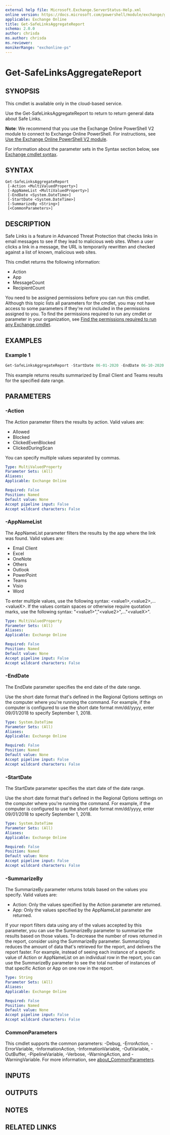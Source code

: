 ```yaml
---
external help file: Microsoft.Exchange.ServerStatus-Help.xml
online version: https://docs.microsoft.com/powershell/module/exchange/get-safelinksaggregatereport
applicable: Exchange Online
title: Get-SafeLinksAggregateReport
schema: 2.0.0
author: chrisda
ms.author: chrisda
ms.reviewer:
monikerRange: "exchonline-ps"
---
```


# Get-SafeLinksAggregateReport

## SYNOPSIS
This cmdlet is available only in the cloud-based service.

Use the Get-SafeLinksAggregateReport to return to return general data about Safe Links.

**Note**: We recommend that you use the Exchange Online PowerShell V2 module to connect to Exchange Online PowerShell. For instructions, see [Use the Exchange Online PowerShell V2 module](https://docs.microsoft.com/powershell/exchange/exchange-online-powershell-v2).

For information about the parameter sets in the Syntax section below, see [Exchange cmdlet syntax](https://docs.microsoft.com/powershell/exchange/exchange-cmdlet-syntax).

## SYNTAX

```
Get-SafeLinksAggregateReport
 [-Action <MultiValuedProperty>]
 [-AppNameList <MultiValuedProperty>]
 [-EndDate <System.DateTime>]
 [-StartDate <System.DateTime>]
 [-SummarizeBy <String>]
 [<CommonParameters>]
```

## DESCRIPTION
Safe Links is a feature in Advanced Threat Protection that checks links in email messages to see if they lead to malicious web sites. When a user clicks a link in a message, the URL is temporarily rewritten and checked against a list of known, malicious web sites.

This cmdlet returns the following information:

- Action
- App
- MessageCount
- RecipientCount

You need to be assigned permissions before you can run this cmdlet. Although this topic lists all parameters for the cmdlet, you may not have access to some parameters if they're not included in the permissions assigned to you. To find the permissions required to run any cmdlet or parameter in your organization, see [Find the permissions required to run any Exchange cmdlet](https://docs.microsoft.com/powershell/exchange/find-exchange-cmdlet-permissions).

## EXAMPLES

### Example 1
```powershell
Get-SafeLinksAggregateReport -StartDate 06-01-2020 -EndDate 06-10-2020 -SummarizeBy App -AppNameList "Email Client","Teams"
```

This example returns results summarized by Email Client and Teams results for the specified date range.

## PARAMETERS

### -Action
The Action parameter filters the results by action. Valid values are:

- Allowed
- Blocked
- ClickedEvenBlocked
- ClickedDuringScan

You can specify multiple values separated by commas.

```yaml
Type: MultiValuedProperty
Parameter Sets: (All)
Aliases:
Applicable: Exchange Online

Required: False
Position: Named
Default value: None
Accept pipeline input: False
Accept wildcard characters: False
```

### -AppNameList
The AppNameList parameter filters the results by the app where the link was found. Valid values are:

- Email Client
- Excel
- OneNote
- Others
- Outlook
- PowerPoint
- Teams
- Visio
- Word

To enter multiple values, use the following syntax: \<value1\>,\<value2\>,...\<valueX\>. If the values contain spaces or otherwise require quotation marks, use the following syntax: "\<value1\>","\<value2\>",..."\<valueX\>".

```yaml
Type: MultiValuedProperty
Parameter Sets: (All)
Aliases:
Applicable: Exchange Online

Required: False
Position: Named
Default value: None
Accept pipeline input: False
Accept wildcard characters: False
```

### -EndDate
The EndDate parameter specifies the end date of the date range.

Use the short date format that's defined in the Regional Options settings on the computer where you're running the command. For example, if the computer is configured to use the short date format mm/dd/yyyy, enter 09/01/2018 to specify September 1, 2018.

```yaml
Type: System.DateTime
Parameter Sets: (All)
Aliases:
Applicable: Exchange Online

Required: False
Position: Named
Default value: None
Accept pipeline input: False
Accept wildcard characters: False
```

### -StartDate
The StartDate parameter specifies the start date of the date range.

Use the short date format that's defined in the Regional Options settings on the computer where you're running the command. For example, if the computer is configured to use the short date format mm/dd/yyyy, enter 09/01/2018 to specify September 1, 2018.

```yaml
Type: System.DateTime
Parameter Sets: (All)
Aliases:
Applicable: Exchange Online

Required: False
Position: Named
Default value: None
Accept pipeline input: False
Accept wildcard characters: False
```

### -SummarizeBy
The SummarizeBy parameter returns totals based on the values you specify. Valid values are:

- Action: Only the values specified by the Action parameter are returned.
- App: Only the values specified by the AppNameList parameter are returned.

If your report filters data using any of the values accepted by this parameter, you can use the SummarizeBy parameter to summarize the results based on those values. To decrease the number of rows returned in the report, consider using the SummarizeBy parameter. Summarizing reduces the amount of data that's retrieved for the report, and delivers the report faster. For example, instead of seeing each instance of a specific value of Action or AppNameList on an individual row in the report, you can use the SummarizeBy parameter to see the total number of instances of that specific Action or App on one row in the report.

```yaml
Type: String
Parameter Sets: (All)
Aliases:
Applicable: Exchange Online

Required: False
Position: Named
Default value: None
Accept pipeline input: False
Accept wildcard characters: False
```

### CommonParameters
This cmdlet supports the common parameters: -Debug, -ErrorAction, -ErrorVariable, -InformationAction, -InformationVariable, -OutVariable, -OutBuffer, -PipelineVariable, -Verbose, -WarningAction, and -WarningVariable. For more information, see [about_CommonParameters](https://go.microsoft.com/fwlink/p/?LinkID=113216).

## INPUTS

###  

## OUTPUTS

###  

## NOTES

## RELATED LINKS
